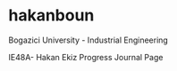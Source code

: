 # hakanboun
Bogazici University - Industrial Engineering

IE48A- Hakan Ekiz Progress Journal Page


